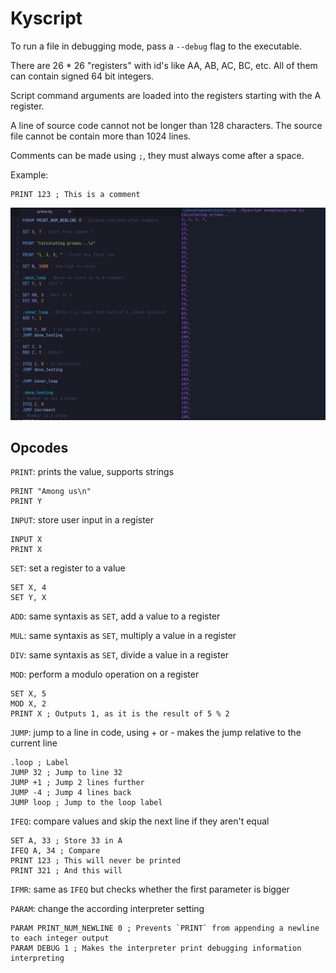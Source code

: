 # Kyscript

To run a file in debugging mode, pass a `--debug` flag to the executable.

There are 26 * 26 "registers" with id's like AA, AB, AC, BC, etc.
All of them can contain signed 64 bit integers.

Script command arguments are loaded into the registers starting with the A register.

A line of source code cannot not be longer than 128 characters.
The source file cannot be contain more than 1024 lines.

Comments can be made using `;`, they must always come after a space.

Example:
```
PRINT 123 ; This is a comment
```

![Screenshot](https://github.com/Tempetas/kyscript/blob/main/screenshot.png?raw=true)

## Opcodes

`PRINT`: prints the value, supports strings
```
PRINT "Among us\n"
PRINT Y
```

`INPUT`: store user input in a register
```
INPUT X
PRINT X
```

`SET`: set a register to a value
```
SET X, 4
SET Y, X
```

`ADD`: same syntaxis as `SET`, add a value to a register

`MUL`: same syntaxis as `SET`, multiply a value in a register

`DIV`: same syntaxis as `SET`, divide a value in a register

`MOD`: perform a modulo operation on a register
```
SET X, 5
MOD X, 2
PRINT X ; Outputs 1, as it is the result of 5 % 2
```

`JUMP`: jump to a line in code, using + or - makes the jump relative to the
current line
```
.loop ; Label
JUMP 32 ; Jump to line 32
JUMP +1 ; Jump 2 lines further
JUMP -4 ; Jump 4 lines back
JUMP loop ; Jump to the loop label
```

`IFEQ`: compare values and skip the next line if they aren't equal
```
SET A, 33 ; Store 33 in A
IFEQ A, 34 ; Compare
PRINT 123 ; This will never be printed
PRINT 321 ; And this will
```

`IFMR`: same as `IFEQ` but checks whether the first parameter is bigger

`PARAM`: change the according interpreter setting
```
PARAM PRINT_NUM_NEWLINE 0 ; Prevents `PRINT` from appending a newline to each integer output
PARAM DEBUG 1 ; Makes the interpreter print debugging information
interpreting
```
